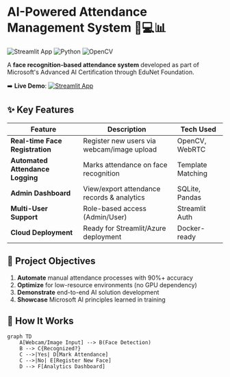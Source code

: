 # AI-Powered Attendance Management System 👨💻📊

![Streamlit App](https://img.shields.io/badge/Deployed_on-Streamlit_Cloud-FF4B4B?logo=streamlit)
![Python](https://img.shields.io/badge/Python-3.8%2B-blue?logo=python)
![OpenCV](https://img.shields.io/badge/OpenCV-4.5%2B-orange?logo=opencv)

A **face recognition-based attendance system** developed as part of Microsoft's Advanced AI Certification through EduNet Foundation.

➡️ **Live Demo**: [![Streamlit App](https://static.streamlit.io/badges/streamlit_badge_black_white.svg)](https://attendence-management-system-majnyve3vkzmpsh5gjncuq.streamlit.app/)

## ✨ Key Features
| Feature | Description | Tech Used |
|---------|-------------|-----------|
| **Real-time Face Registration** | Register new users via webcam/image upload | OpenCV, WebRTC |
| **Automated Attendance Logging** | Marks attendance on face recognition | Template Matching |
| **Admin Dashboard** | View/export attendance records & analytics | SQLite, Pandas |
| **Multi-User Support** | Role-based access (Admin/User) | Streamlit Auth |
| **Cloud Deployment** | Ready for Streamlit/Azure deployment | Docker-ready |

## 🎯 Project Objectives
1. **Automate** manual attendance processes with 90%+ accuracy
2. **Optimize** for low-resource environments (no GPU dependency)
3. **Demonstrate** end-to-end AI solution development
4. **Showcase** Microsoft AI principles learned in training

## 🚀 How It Works
```mermaid
graph TD
    A[Webcam/Image Input] --> B(Face Detection)
    B --> C{Recognized?}
    C -->|Yes| D[Mark Attendance]
    C -->|No| E[Register New Face]
    D --> F[Analytics Dashboard]
